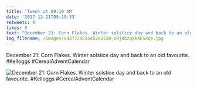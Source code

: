 ```yaml
---
title: 'Tweet at 09:19 AM'
date: '2017-12-21T09:19:33'
retweets: 0
likes: 0
text: "December 21: Corn Flakes. Winter solstice day and back to an old favourite. #Kelloggs #CerealAdventCalendar"
img_filename: /images/943772921545281538-DRj0bzqXkAE5Xqe.jpg
---
```

December 21: Corn Flakes. Winter solstice day and back to an old favourite. #Kelloggs #CerealAdventCalendar

![December 21: Corn Flakes. Winter solstice day and back to an old favourite. #Kelloggs #CerealAdventCalendar](/images/943772921545281538-DRj0bzqXkAE5Xqe.jpg "December 21: Corn Flakes. Winter solstice day and back to an old favourite. #Kelloggs #CerealAdventCalendar")